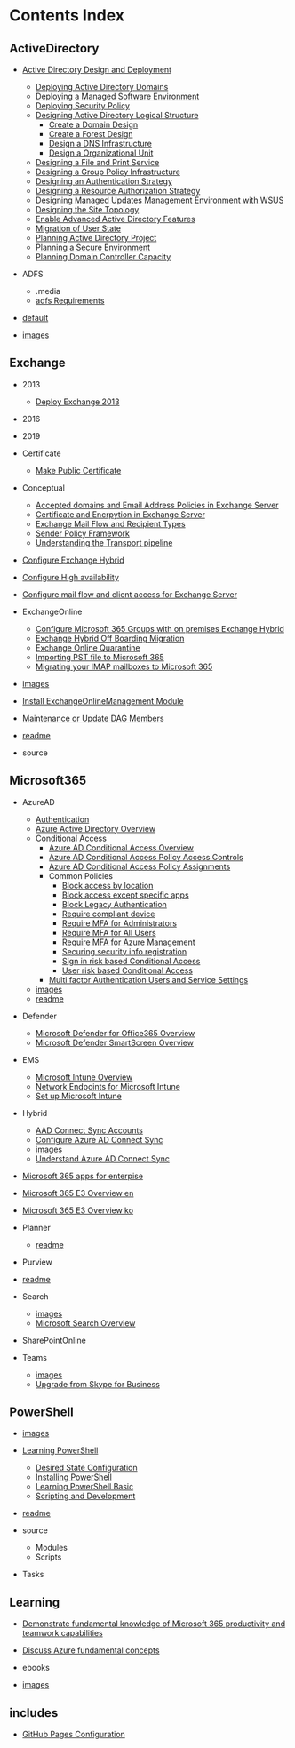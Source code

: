 
# Contents Index


## ActiveDirectory


- [Active Directory Design and Deployment](/ActiveDirectory/Active-Directory-Design-and-Deployment)

	- [Deploying Active Directory Domains](/ActiveDirectory/Active-Directory-Design-and-Deployment/Deploying-Active-Directory-Domains)
	- [Deploying a Managed Software Environment](/ActiveDirectory/Active-Directory-Design-and-Deployment/Deploying-a-Managed-Software-Environment)
	- [Deploying Security Policy](/ActiveDirectory/Active-Directory-Design-and-Deployment/Deploying-Security-Policy)
	- [Designing Active Directory Logical Structure](/ActiveDirectory/Active-Directory-Design-and-Deployment/Designing-Active-Directory-Logical-Structure)
		- [Create a Domain Design](/ActiveDirectory/Active-Directory-Design-and-Deployment/Designing-Active-Directory-Logical-Structure/Create-a-Domain-Design)
		- [Create a Forest Design](/ActiveDirectory/Active-Directory-Design-and-Deployment/Designing-Active-Directory-Logical-Structure/Create-a-Forest-Design)
		- [Design a DNS Infrastructure](/ActiveDirectory/Active-Directory-Design-and-Deployment/Designing-Active-Directory-Logical-Structure/Design-a-DNS-Infrastructure)
		- [Design a Organizational Unit](/ActiveDirectory/Active-Directory-Design-and-Deployment/Designing-Active-Directory-Logical-Structure/Design-a-Organizational-Unit)
	- [Designing a File and Print Service](/ActiveDirectory/Active-Directory-Design-and-Deployment/Designing-a-File-and-Print-Service)
	- [Designing a Group Policy Infrastructure](/ActiveDirectory/Active-Directory-Design-and-Deployment/Designing-a-Group-Policy-Infrastructure)
	- [Designing an Authentication Strategy](/ActiveDirectory/Active-Directory-Design-and-Deployment/Designing-an-Authentication-Strategy)
	- [Designing a Resource Authorization Strategy](/ActiveDirectory/Active-Directory-Design-and-Deployment/Designing-a-Resource-Authorization-Strategy)
	- [Designing Managed Updates Management Environment with WSUS](/ActiveDirectory/Active-Directory-Design-and-Deployment/Designing-Managed-Updates-Management-Environment-with-WSUS)
	- [Designing the Site Topology](/ActiveDirectory/Active-Directory-Design-and-Deployment/Designing-the-Site-Topology)
	- [Enable Advanced Active Directory Features](/ActiveDirectory/Active-Directory-Design-and-Deployment/Enable-Advanced-Active-Directory-Features)
	- [Migration of User State](/ActiveDirectory/Active-Directory-Design-and-Deployment/Migration-of-User-State)
	- [Planning Active Directory Project](/ActiveDirectory/Active-Directory-Design-and-Deployment/Planning-Active-Directory-Project)
	- [Planning a Secure Environment](/ActiveDirectory/Active-Directory-Design-and-Deployment/Planning-a-Secure-Environment)
	- [Planning Domain Controller Capacity](/ActiveDirectory/Active-Directory-Design-and-Deployment/Planning-Domain-Controller-Capacity)

- ADFS

	- .media
	- [adfs Requirements](/ActiveDirectory/ADFS/adfs-Requirements)

- [default](/ActiveDirectory/default)


- [images](/ActiveDirectory/images)


## Exchange


- 2013

	- [Deploy Exchange 2013](/Exchange/2013/Deploy-Exchange-2013)

- 2016


- 2019


- Certificate

	- [Make Public Certificate](/Exchange/Certificate/Make-Public-Certificate)

- Conceptual

	- [Accepted domains and Email Address Policies in Exchange Server](/Exchange/Conceptual/Accepted-domains-and-Email-Address-Policies-in-Exchange-Server)
	- [Certificate and Encrpytion in Exchange Server](/Exchange/Conceptual/Certificate-and-Encrpytion-in-Exchange-Server)
	- [Exchange Mail Flow and Recipient Types](/Exchange/Conceptual/Exchange-Mail-Flow-and-Recipient-Types)
	- [Sender Policy Framework](/Exchange/Conceptual/Sender-Policy-Framework)
	- [Understanding the Transport pipeline](/Exchange/Conceptual/Understanding-the-Transport-pipeline)

- [Configure Exchange Hybrid](/Exchange/Configure-Exchange-Hybrid)


- [Configure High availability](/Exchange/Configure-High-availability)


- [Configure mail flow and client access for Exchange Server](/Exchange/Configure-mail-flow-and-client-access-for-Exchange-Server)


- ExchangeOnline

	- [Configure Microsoft 365 Groups with on premises Exchange Hybrid](/Exchange/ExchangeOnline/Configure-Microsoft-365-Groups-with-on-premises-Exchange-Hybrid)
	- [Exchange Hybrid Off Boarding Migration](/Exchange/ExchangeOnline/Exchange-Hybrid-Off-Boarding-Migration)
	- [Exchange Online Quarantine](/Exchange/ExchangeOnline/Exchange-Online-Quarantine)
	- [Importing PST file to Microsoft 365](/Exchange/ExchangeOnline/Importing-PST-file-to-Microsoft-365)
	- [Migrating your IMAP mailboxes to Microsoft 365](/Exchange/ExchangeOnline/Migrating-your-IMAP-mailboxes-to-Microsoft-365)

- [images](/Exchange/images)


- [Install ExchangeOnlineManagement Module](/Exchange/Install-ExchangeOnlineManagement-Module)


- [Maintenance or Update DAG Members](/Exchange/Maintenance-or-Update-DAG-Members)


- [readme](/Exchange/readme)


- source


## Microsoft365


- AzureAD

	- [Authentication](/Microsoft365/AzureAD/Authentication)
	- [Azure Active Directory Overview](/Microsoft365/AzureAD/Azure-Active-Directory-Overview)
	- Conditional Access
		- [Azure AD Conditional Access Overview](/Microsoft365/AzureAD/Conditional-Access/Azure-AD-Conditional-Access-Overview)
		- [Azure AD Conditional Access Policy Access Controls](/Microsoft365/AzureAD/Conditional-Access/Azure-AD-Conditional-Access-Policy-Access-Controls)
		- [Azure AD Conditional Access Policy Assignments](/Microsoft365/AzureAD/Conditional-Access/Azure-AD-Conditional-Access-Policy-Assignments)
		- Common Policies
			- [Block access by location](/Microsoft365/AzureAD/Conditional-Access/Common-Policies/Block-access-by-location)
			- [Block access except specific apps](/Microsoft365/AzureAD/Conditional-Access/Common-Policies/Block-access-except-specific-apps)
			- [Block Legacy Authentication](/Microsoft365/AzureAD/Conditional-Access/Common-Policies/Block-Legacy-Authentication)
			- [Require compliant device](/Microsoft365/AzureAD/Conditional-Access/Common-Policies/Require-compliant-device)
			- [Require MFA for Administrators](/Microsoft365/AzureAD/Conditional-Access/Common-Policies/Require-MFA-for-Administrators)
			- [Require MFA for All Users](/Microsoft365/AzureAD/Conditional-Access/Common-Policies/Require-MFA-for-All-Users)
			- [Require MFA for Azure Management](/Microsoft365/AzureAD/Conditional-Access/Common-Policies/Require-MFA-for-Azure-Management)
			- [Securing security info registration](/Microsoft365/AzureAD/Conditional-Access/Common-Policies/Securing-security-info-registration)
			- [Sign in risk based Conditional Access](/Microsoft365/AzureAD/Conditional-Access/Common-Policies/Sign-in-risk-based-Conditional-Access)
			- [User risk based Conditional Access](/Microsoft365/AzureAD/Conditional-Access/Common-Policies/User-risk-based-Conditional-Access)
		- [Multi factor Authentication Users and Service Settings](/Microsoft365/AzureAD/Conditional-Access/Multi-factor-Authentication-Users-and-Service-Settings)
	- [images](/Microsoft365/AzureAD/images)
	- [readme](/Microsoft365/AzureAD/readme)

- Defender

	- [Microsoft Defender for Office365 Overview](/Microsoft365/Defender/Microsoft-Defender-for-Office365-Overview)
	- [Microsoft Defender SmartScreen Overview](/Microsoft365/Defender/Microsoft-Defender-SmartScreen-Overview)

- EMS

	- [Microsoft Intune Overview](/Microsoft365/EMS/Microsoft-Intune-Overview)
	- [Network Endpoints for Microsoft Intune](/Microsoft365/EMS/Network-Endpoints-for-Microsoft-Intune)
	- [Set up Microsoft Intune](/Microsoft365/EMS/Set-up-Microsoft-Intune)

- Hybrid

	- [AAD Connect Sync Accounts](/Microsoft365/Hybrid/AAD-Connect-Sync-Accounts)
	- [Configure Azure AD Connect Sync](/Microsoft365/Hybrid/Configure-Azure-AD-Connect-Sync)
	- [images](/Microsoft365/Hybrid/images)
	- [Understand Azure AD Connect Sync](/Microsoft365/Hybrid/Understand-Azure-AD-Connect-Sync)

- [Microsoft 365 apps for enterpise](/Microsoft365/Microsoft-365-apps-for-enterpise)


- [Microsoft 365 E3 Overview en](/Microsoft365/Microsoft-365-E3-Overview-en)


- [Microsoft 365 E3 Overview ko](/Microsoft365/Microsoft-365-E3-Overview-ko)


- Planner

	- [readme](/Microsoft365/Planner/readme)

- Purview


- [readme](/Microsoft365/readme)


- Search

	- [images](/Microsoft365/Search/images)
	- [Microsoft Search Overview](/Microsoft365/Search/Microsoft-Search-Overview)

- SharePointOnline


- Teams

	- [images](/Microsoft365/Teams/images)
	- [Upgrade from Skype for Business](/Microsoft365/Teams/Upgrade-from-Skype-for-Business)

## PowerShell


- [images](/PowerShell/images)


- [Learning PowerShell](/PowerShell/Learning-PowerShell)

	- [Desired State Configuration](/PowerShell/Learning-PowerShell/Desired-State-Configuration)
	- [Installing PowerShell](/PowerShell/Learning-PowerShell/Installing-PowerShell)
	- [Learning PowerShell Basic](/PowerShell/Learning-PowerShell/Learning-PowerShell-Basic)
	- [Scripting and Development](/PowerShell/Learning-PowerShell/Scripting-and-Development)

- [readme](/PowerShell/readme)


- source

	- Modules
	- Scripts

- Tasks


## Learning


- [Demonstrate fundamental knowledge of Microsoft 365 productivity and teamwork capabilities](/Learning/Demonstrate-fundamental-knowledge-of-Microsoft-365-productivity-and-teamwork-capabilities)


- [Discuss Azure fundamental concepts](/Learning/Discuss-Azure-fundamental-concepts)


- ebooks


- [images](/Learning/images)


## includes


- [GitHub Pages Configuration](/includes/GitHub-Pages-Configuration)

